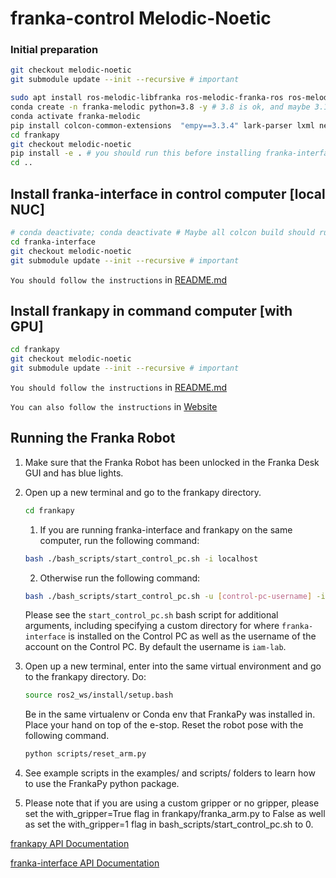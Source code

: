 # franka-control Melodic-Noetic

### Initial preparation
``` bash
git checkout melodic-noetic
git submodule update --init --recursive # important
```

``` bash 
sudo apt install ros-melodic-libfranka ros-melodic-franka-ros ros-melodic-control-msgs # you can change to noetic
conda create -n franka-melodic python=3.8 -y # 3.8 is ok, and maybe 3.10 is also ok, but we recommend 3.8 for stable
conda activate franka-melodic
pip install colcon-common-extensions  "empy==3.3.4" lark-parser lxml netifaces pyyaml rosdistro vcstool setuptools
cd frankapy 
git checkout melodic-noetic
pip install -e . # you should run this before installing franka-interface
cd ..
```
## Install franka-interface in control computer [local NUC]
```bash 
# conda deactivate; conda deactivate # Maybe all colcon build should run without any conda env, including (base) ? 
cd franka-interface 
git checkout melodic-noetic
git submodule update --init --recursive # important
```
`You should follow the instructions` in [README.md](franka-interface/README.md)

## Install frankapy in command computer [with GPU]
```bash 
cd frankapy
git checkout melodic-noetic
git submodule update --init --recursive # important
```
`You should follow the instructions` in [README.md](frankapy/README.md)

`You can also follow the instructions` in [Website](https://iamlab-cmu.github.io/frankapy/install.html)

## Running the Franka Robot

1. Make sure that the Franka Robot has been unlocked in the Franka Desk GUI and has blue lights.

2. Open up a new terminal and go to the frankapy directory.
    ```bash
    cd frankapy
    ```
    1. If you are running franka-interface and frankapy on the same computer, run the following command:
    ```bash 
    bash ./bash_scripts/start_control_pc.sh -i localhost
    ```
    2.  Otherwise run the following command:
    ```bash 
    bash ./bash_scripts/start_control_pc.sh -u [control-pc-username] -i [control-pc-name]
    ```
   Please see the `start_control_pc.sh` bash script for additional arguments, including specifying a custom directory for where `franka-interface` is installed on the Control PC as well as the username of the account on the Control PC. By default the username is `iam-lab`.
   
3. Open up a new terminal, enter into the same virtual environment and go to the frankapy directory. Do:
   ```bash
   source ros2_ws/install/setup.bash
   ```
   Be in the same virtualenv or Conda env that FrankaPy was installed in. Place your hand on top of the e-stop. Reset the robot pose with the following command.
   
   ```bash
   python scripts/reset_arm.py
   ```
4. See example scripts in the examples/ and scripts/ folders to learn how to use the FrankaPy python package.

5. Please note that if you are using a custom gripper or no gripper, please set the with_gripper=True flag in frankapy/franka_arm.py to False as well as set the with_gripper=1 flag in bash_scripts/start_control_pc.sh to 0.

[frankapy API Documentation](https://iamlab-cmu.github.io/frankapy/)

[franka-interface API Documentation](https://iamlab-cmu.github.io/franka-interface/)